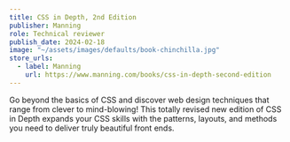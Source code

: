```yaml
---
title: CSS in Depth, 2nd Edition
publisher: Manning
role: Technical reviewer
publish_date: 2024-02-18
image: "~/assets/images/defaults/book-chinchilla.jpg"
store_urls:
  - label: Manning
    url: https://www.manning.com/books/css-in-depth-second-edition
---
```

Go beyond the basics of CSS and discover web design techniques that range from clever to mind-blowing! This totally revised new edition of CSS in Depth expands your CSS skills with the patterns, layouts, and methods you need to deliver truly beautiful front ends.
